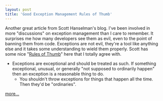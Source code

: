 ```yaml
---
layout: post
title: 'Good Exception Management Rules of Thumb'
---
```

Another great article from Scott Hanselman's blog. I've been involved in more "discussions" on exception management than I care to remember. It surprises me how many developers see them as evil, even to the point of banning them from code. Exceptions are not evil, they're a tool like anything else and it takes some understanding to wield them properly. Scott has some nice "[Rules of Thumb](http://www.hanselman.com/blog/GoodExceptionManagementRulesOfThumb.aspx)" here that I totally agree with.

  * Exceptions are exceptional and should be treated as such. If something exceptional, unusual, or generally "not supposed to ordinarily happen" then an exception is a reasonable thing to do. 
    * You shouldn't throw exceptions for things that happen all the time. Then they'd be "ordinaries". 

[more...](http://www.hanselman.com/blog/GoodExceptionManagementRulesOfThumb.aspx)
